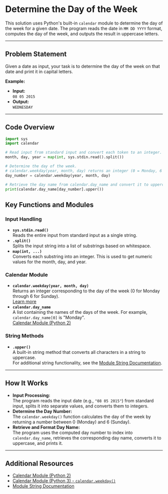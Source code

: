 # Determine the Day of the Week

This solution uses Python's built-in `calendar` module to determine the day of the week for a given date. The program reads the date in `MM DD YYYY` format, computes the day of the week, and outputs the result in uppercase letters.

---
## Problem Statement

Given a date as input, your task is to determine the day of the week on that date and print it in capital letters.

**Example:**

- **Input:**  
  `08 05 2015`
- **Output:**  
  `WEDNESDAY`

---

## Code Overview

```python
import sys
import calendar

# Read input from standard input and convert each token to an integer.
month, day, year = map(int, sys.stdin.read().split())

# Determine the day of the week.
# calendar.weekday(year, month, day) returns an integer (0 = Monday, 6 = Sunday).
day_number = calendar.weekday(year, month, day)

# Retrieve the day name from calendar.day_name and convert it to uppercase.
print(calendar.day_name[day_number].upper())
```


## Key Functions and Modules

### Input Handling
- **`sys.stdin.read()`**  
  Reads the entire input from standard input as a single string.
- **`.split()`**  
  Splits the input string into a list of substrings based on whitespace.
- **`map(int, ...)`**  
  Converts each substring into an integer. This is used to get numeric values for the month, day, and year.

### Calendar Module
- **`calendar.weekday(year, month, day)`**  
  Returns an integer corresponding to the day of the week (0 for Monday through 6 for Sunday).  
  [Learn more](https://docs.python.org/3/library/calendar.html#calendar.weekday)
- **`calendar.day_name`**  
  A list containing the names of the days of the week. For example, `calendar.day_name[0]` is "Monday".  
  [Calendar Module (Python 2)](https://docs.python.org/2/library/calendar.html#module-calendar)

### String Methods
- **`.upper()`**  
  A built-in string method that converts all characters in a string to uppercase.  
  For additional string functionality, see the [Module String Documentation](https://docs.python.org/2/library/string.html?highlight=str#module-string).

---

## How It Works

- **Input Processing:**  
  The program reads the input date (e.g., `"08 05 2015"`) from standard input, splits it into separate values, and converts them to integers.
- **Determine the Day Number:**  
  The `calendar.weekday()` function calculates the day of the week by returning a number between 0 (Monday) and 6 (Sunday).
- **Retrieve and Format Day Name:**  
  The program uses the computed day number to index into `calendar.day_name`, retrieves the corresponding day name, converts it to uppercase, and prints it.

---

## Additional Resources

- [Calendar Module (Python 2)](https://docs.python.org/2/library/calendar.html#module-calendar)
- [Calendar Module (Python 3) - `calendar.weekday()`](https://docs.python.org/3/library/calendar.html#calendar.weekday)
- [Module String Documentation](https://docs.python.org/2/library/string.html?highlight=str#module-string)
